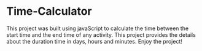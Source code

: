 # Time-Calculator

This project was built using javaScript to calculate the time between the start time and the end time of any activity. This project provides the details about the duration time in days, hours and minutes.
Enjoy the project!
